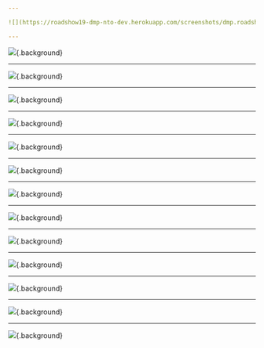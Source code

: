 ```yaml
---

![](https://roadshow19-dmp-nto-dev.herokuapp.com/screenshots/dmp.roadshow19.nto.0001.overview.slide.png){.background}

---
```


![](https://roadshow19-dmp-nto-dev.herokuapp.com/screenshots/dmp.roadshow19.nto.0002.overview.slide.png){.background}

---

![](https://roadshow19-dmp-nto-dev.herokuapp.com/screenshots/dmp.roadshow19.nto.0003.overview.slide.png){.background}

---

![](https://roadshow19-dmp-nto-dev.herokuapp.com/screenshots/dmp.roadshow19.nto.0201.consumer-rights-management-page.slide.png){.background}

---

![](https://roadshow19-dmp-nto-dev.herokuapp.com/screenshots/dmp.roadshow19.nto.0300.manage-segments.slide.png){.background}

---

![](https://roadshow19-dmp-nto-dev.herokuapp.com/screenshots/dmp.roadshow19.nto.0310.manage-segments.rules.slide.png){.background}

---

![](https://roadshow19-dmp-nto-dev.herokuapp.com/screenshots/dmp.roadshow19.nto.0400.manage-segments.details-and-activation.slide.png){.background}

---

![](https://roadshow19-dmp-nto-dev.herokuapp.com/screenshots/dmp.roadshow19.nto.0411.manage-segments.details-and-activation.slide.png){.background}

---

![](https://roadshow19-dmp-nto-dev.herokuapp.com/screenshots/dmp.roadshow19.nto.0412.manage-segments.details-and-activation.slide.png){.background}

---

![](https://roadshow19-dmp-nto-dev.herokuapp.com/screenshots/dmp.roadshow19.nto.0413.manage-segments.details-and-activation.slide.png){.background}

---

![](https://roadshow19-dmp-nto-dev.herokuapp.com/screenshots/dmp.roadshow19.nto.0500.manage-segments.slide.png){.background}

---

![](https://roadshow19-dmp-nto-dev.herokuapp.com/screenshots/dmp.roadshow19.nto.0600.data-studio.audience-discovery.slide.png){.background}

---

![](https://roadshow19-dmp-nto-dev.herokuapp.com/screenshots/dmp.roadshow19.nto.0610.data-studio.audience-discovery.click-fifa.slide.png){.background}

---

![](https://roadshow19-dmp-nto-dev.herokuapp.com/screenshots/dmp.roadshow19.nto.0700.einstein-segmentation.slide.png){.background}

